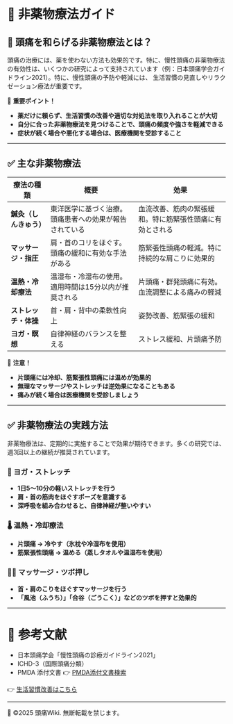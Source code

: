 # 🏥 非薬物療法ガイド

## 🔹 頭痛を和らげる非薬物療法とは？

頭痛の治療には、薬を使わない方法も効果的です。特に、慢性頭痛の非薬物療法の有効性は、いくつかの研究によって支持されています（例：日本頭痛学会ガイドライン2021）。特に、慢性頭痛の予防や軽減には、
生活習慣の見直しやリラクゼーション療法が重要です。

🚨 **重要ポイント！**

- **薬だけに頼らず、生活習慣の改善や適切な対処法を取り入れることが大切**
- **自分に合った非薬物療法を見つけることで、頭痛の頻度や強さを軽減できる**
- **症状が続く場合や悪化する場合は、医療機関を受診すること**

---

## ✅ **主な非薬物療法**

| **療法の種類** | **概要** | **効果** |
|--------------|--------|--------|
| **鍼灸（しんきゅう）** | 東洋医学に基づく治療。頭痛患者への効果が報告されている | 血流改善、筋肉の緊張緩和。特に筋緊張性頭痛に有効とされる |
| **マッサージ・指圧** | 肩・首のコリをほぐす。頭痛の緩和に有効な手法がある | 筋緊張性頭痛の軽減。特に持続的な肩こりに効果的 |
| **温熱・冷却療法** | 温湿布・冷湿布の使用。適用時間は15分以内が推奨される | 片頭痛・群発頭痛に有効。血流調整による痛みの軽減 |
| **ストレッチ・体操** | 首・肩・背中の柔軟性向上 | 姿勢改善、筋緊張の緩和 |
| **ヨガ・瞑想** | 自律神経のバランスを整える | ストレス緩和、片頭痛予防 |

🚨 **注意！**

- **片頭痛には冷却、筋緊張性頭痛には温めが効果的**
- **無理なマッサージやストレッチは逆効果になることもある**
- **痛みが続く場合は医療機関を受診しましょう**

---

## ✅ **非薬物療法の実践方法**

非薬物療法は、定期的に実施することで効果が期待できます。多くの研究では、週3回以上の継続が推奨されています。

### **🧘 ヨガ・ストレッチ**

- **1日5〜10分の軽いストレッチを行う**
- **肩・首の筋肉をほぐすポーズを意識する**
- **深呼吸を組み合わせると、自律神経が整いやすい**

### **🌡 温熱・冷却療法**

- **片頭痛 → 冷やす（氷枕や冷湿布を使用）**
- **筋緊張性頭痛 → 温める（蒸しタオルや温湿布を使用）**

### **💆‍♀️ マッサージ・ツボ押し**

- **首・肩のこりをほぐすマッサージを行う**
- **「風池（ふうち）」「合谷（ごうこく）」などのツボを押すと効果的**

---

# 📌 参考文献

- 日本頭痛学会「慢性頭痛の診療ガイドライン2021」
- ICHD-3（国際頭痛分類）
- PMDA 添付文書 👉 [PMDA添付文書検索](https://www.pmda.go.jp/PmdaSearch/iyakuSearch/)

👉 [生活習慣改善はこちら](lifestyle.md)

---
📌 ©2025 頭痛Wiki. 無断転載を禁じます。
